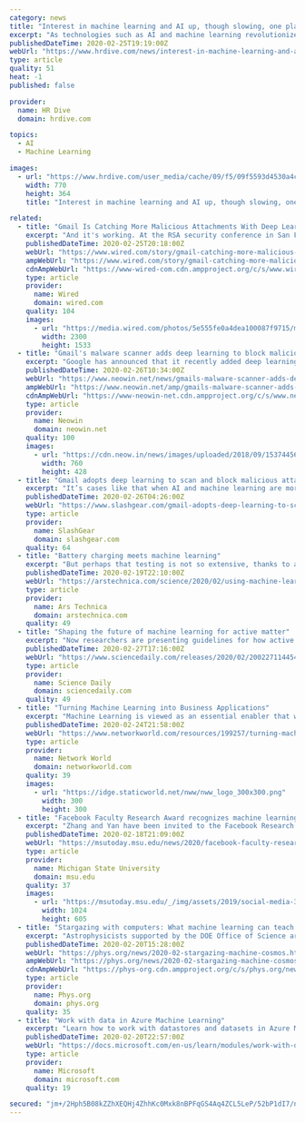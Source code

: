 ```yaml
---
category: news
title: "Interest in machine learning and AI up, though slowing, one platform reports"
excerpt: "As technologies such as AI and machine learning revolutionize the workplace, learning and development is coming to the forefront of talent management. Preparing workers for AI and automation will lead learning trends in 2020, according to a November 2019 Udemy report. While many workplaces will train employees to sharpen their tech skills ..."
publishedDateTime: 2020-02-25T19:19:00Z
webUrl: "https://www.hrdive.com/news/interest-in-machine-learning-and-ai-up-though-slowing-one-platform-report/572947/"
type: article
quality: 51
heat: -1
published: false

provider:
  name: HR Dive
  domain: hrdive.com

topics:
  - AI
  - Machine Learning

images:
  - url: "https://www.hrdive.com/user_media/cache/09/f5/09f5593d4530a4cd4c8a877f68d66913.jpg"
    width: 770
    height: 364
    title: "Interest in machine learning and AI up, though slowing, one platform reports"

related:
  - title: "Gmail Is Catching More Malicious Attachments With Deep Learning"
    excerpt: "And it's working. At the RSA security conference in San Francisco on Tuesday, Google's security and anti-abuse research lead Elie Bursztein will present findings on how the new deep learning scanner for documents is faring against the 300 billion attachments it has to process each week. It's challenging to tell the difference between legitimate ..."
    publishedDateTime: 2020-02-25T20:18:00Z
    webUrl: "https://www.wired.com/story/gmail-catching-more-malicious-attachments-deep-learning/"
    ampWebUrl: "https://www.wired.com/story/gmail-catching-more-malicious-attachments-deep-learning/amp"
    cdnAmpWebUrl: "https://www-wired-com.cdn.ampproject.org/c/s/www.wired.com/story/gmail-catching-more-malicious-attachments-deep-learning/amp"
    type: article
    provider:
      name: Wired
      domain: wired.com
    quality: 104
    images:
      - url: "https://media.wired.com/photos/5e555fe0a4dea100087f9715/master/pass/Security_gmail-816901264.jpg"
        width: 2300
        height: 1533
  - title: "Gmail's malware scanner adds deep learning to block malicious Office documents"
    excerpt: "Google has announced that it recently added deep learning capabilities to its malware scanner for Gmail as part of an effort to detect and block malicious attachments. The new technology will be demonstrated at the RSA 2020 event in San Francisco, California. The search giant's existing document scanner handles more than 300 billion attachments ..."
    publishedDateTime: 2020-02-26T10:34:00Z
    webUrl: "https://www.neowin.net/news/gmails-malware-scanner-adds-deep-learning-to-block-malicious-office-documents"
    ampWebUrl: "https://www.neowin.net/amp/gmails-malware-scanner-adds-deep-learning-to-block-malicious-office-documents/"
    cdnAmpWebUrl: "https://www-neowin-net.cdn.ampproject.org/c/s/www.neowin.net/amp/gmails-malware-scanner-adds-deep-learning-to-block-malicious-office-documents/"
    type: article
    provider:
      name: Neowin
      domain: neowin.net
    quality: 100
    images:
      - url: "https://cdn.neow.in/news/images/uploaded/2018/09/1537445600_gmail_story.jpg"
        width: 760
        height: 428
  - title: "Gmail adopts deep learning to scan and block malicious attachments"
    excerpt: "It’s cases like that when AI and machine learning are more suited since they can analyze and learn faster than humans, especially when large volumes of data are involved. The company deployed a new deep learning document scanner at the end of 2019 and it is reporting a marked but not exactly a staggering increase in detection rate ..."
    publishedDateTime: 2020-02-26T04:26:00Z
    webUrl: "https://www.slashgear.com/gmail-adopts-deep-learning-to-scan-and-block-malicious-attachments-25611232/"
    type: article
    provider:
      name: SlashGear
      domain: slashgear.com
    quality: 64
  - title: "Battery charging meets machine learning"
    excerpt: "But perhaps that testing is not so extensive, thanks to a new system described in the journal Nature. The system uses a combination of machine learning and Bayesian inference to rapidly zero in on the optimal charging pattern for any battery, cutting the amount of testing needed down considerably. Fast charging is obviously useful for ..."
    publishedDateTime: 2020-02-19T22:10:00Z
    webUrl: "https://arstechnica.com/science/2020/02/using-machine-learning-to-figure-out-how-to-charge-your-gadgets-batteries/"
    type: article
    provider:
      name: Ars Technica
      domain: arstechnica.com
    quality: 49
  - title: "Shaping the future of machine learning for active matter"
    excerpt: "Now researchers are presenting guidelines for how active matter, such as cells and microorganisms, can best be studied using machine learning techniques. The guidelines can help others navigate the new field, which can significantly improve research in active matter. Now researchers are presenting guidelines for how active matter, such as cells ..."
    publishedDateTime: 2020-02-27T17:16:00Z
    webUrl: "https://www.sciencedaily.com/releases/2020/02/200227114454.htm"
    type: article
    provider:
      name: Science Daily
      domain: sciencedaily.com
    quality: 49
  - title: "Turning Machine Learning into Business Applications"
    excerpt: "Machine Learning is viewed as an essential enabler that will allow applications to act on the collection of new data sets to improve their predictive capabilities. This white paper shows how Talend and AWS are bridging the gap between data scientists and data engineers to operationalize ML."
    publishedDateTime: 2020-02-24T21:58:00Z
    webUrl: "https://www.networkworld.com/resources/199257/turning-machine-learning-into-business-applications"
    type: article
    provider:
      name: Network World
      domain: networkworld.com
    quality: 39
    images:
      - url: "https://idge.staticworld.net/nww/nww_logo_300x300.png"
        width: 300
        height: 300
  - title: "Facebook Faculty Research Award recognizes machine learning advancements at MSU"
    excerpt: "Zhang and Yan have been invited to the Facebook Research AI Systems Faculty Summit in Fall 2020. Read more on the research award winners and finalists honored by Facebook. Thinking beyond the box: MSU a leader in packaging scienceFeb 05, 2020When it comes to finding solutions for a better tomorrow, Spartans have. . . Does a growth mindset ..."
    publishedDateTime: 2020-02-18T21:09:00Z
    webUrl: "https://msutoday.msu.edu/news/2020/facebook-faculty-research-award-recognizes-machine-learning-advancements-at-msu/"
    type: article
    provider:
      name: Michigan State University
      domain: msu.edu
    quality: 37
    images:
      - url: "https://msutoday.msu.edu/_/img/assets/2019/social-media-3.jpg"
        width: 1024
        height: 605
  - title: "Stargazing with computers: What machine learning can teach us about the cosmos"
    excerpt: "Astrophysicists supported by the DOE Office of Science are developing these guides in the form of computer models that rely on machine learning to examine the LSST data. Machine learning is a process where a computer program learns over time about the relationships in a set of data. Computer Programs that Learn Processing data quickly is a must ..."
    publishedDateTime: 2020-02-20T15:28:00Z
    webUrl: "https://phys.org/news/2020-02-stargazing-machine-cosmos.html"
    ampWebUrl: "https://phys.org/news/2020-02-stargazing-machine-cosmos.amp"
    cdnAmpWebUrl: "https://phys-org.cdn.ampproject.org/c/s/phys.org/news/2020-02-stargazing-machine-cosmos.amp"
    type: article
    provider:
      name: Phys.org
      domain: phys.org
    quality: 35
  - title: "Work with data in Azure Machine Learning"
    excerpt: "Learn how to work with datastores and datasets in Azure Machine Learning. In this module, you will learn how to: Create and use datastores in Azure Machine Learning. Create and use datasets in Azure Machine Learning."
    publishedDateTime: 2020-02-20T22:57:00Z
    webUrl: "https://docs.microsoft.com/en-us/learn/modules/work-with-data-in-aml/"
    type: article
    provider:
      name: Microsoft
      domain: microsoft.com
    quality: 19

secured: "jm+/2Hph5B08kZZhXEQHj4ZhhKc0Mxk8nBPFqGS4Aq4ZCL5LeP/52bP1dI7/nD9yuw6UkL5c51icVs1AX+S57TvwFnY9Tp3HoeMv1Wpxl8z/zpmoS6ajIEa3GBv8AelXkKhgFTTR4/8aioijNuBCwcTkFIRHAfMo03bLjPyPOJukSdVUlOyk5acsuwJq3v31WLUKqBvJO8qDP5lfX0iQcHyixAx4uqA+W42DLqRWeCZRaheQhabd/ro8kPSNlBJLpQiT2q5xwkvwsaOmDscsB/o6zWFUcIE+7FfqfJ5JUFpCERVTK1HBxVH708/dpYe+;SBikyo85M5D+FZ93l/3osw=="
---
```


